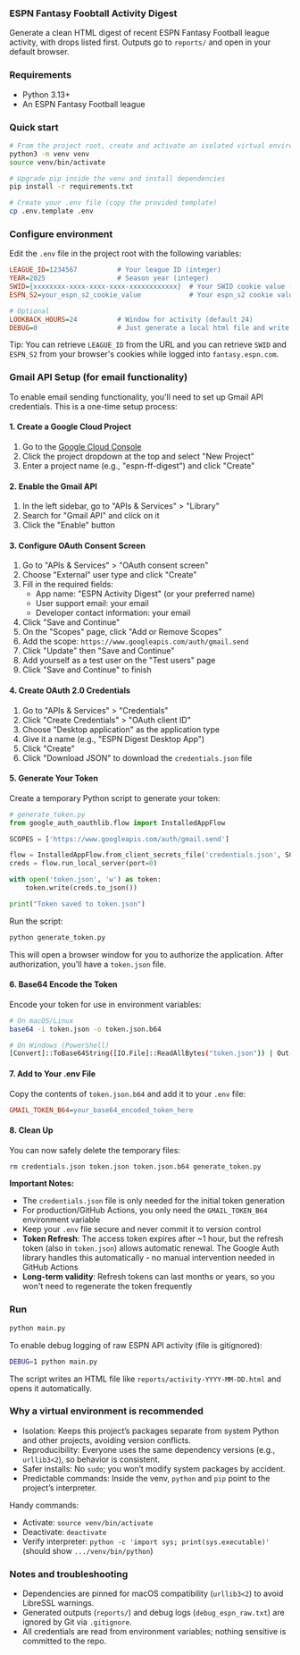 ### ESPN Fantasy Foobtall Activity Digest

Generate a clean HTML digest of recent ESPN Fantasy Football league activity, with drops listed first. Outputs go to `reports/` and open in your default browser.

### Requirements
- Python 3.13+
- An ESPN Fantasy Football league

### Quick start
```bash
# From the project root, create and activate an isolated virtual environment
python3 -m venv venv
source venv/bin/activate

# Upgrade pip inside the venv and install dependencies
pip install -r requirements.txt

# Create your .env file (copy the provided template)
cp .env.template .env
```

### Configure environment
Edit the `.env` file in the project root with the following variables:
```ini
LEAGUE_ID=1234567          # Your league ID (integer)
YEAR=2025                  # Season year (integer)
SWID={xxxxxxxx-xxxx-xxxx-xxxx-xxxxxxxxxxxx}  # Your SWID cookie value (including braces)
ESPN_S2=your_espn_s2_cookie_value            # Your espn_s2 cookie value

# Optional
LOOKBACK_HOURS=24          # Window for activity (default 24)
DEBUG=0                    # Just generate a local html file and write raw API output to debug_espn_raw.txt when 1/true
```

Tip: You can retrieve `LEAGUE_ID` from the URL and you can retrieve `SWID` and `ESPN_S2` from your browser's cookies while logged into `fantasy.espn.com`.

### Gmail API Setup (for email functionality)

To enable email sending functionality, you'll need to set up Gmail API credentials. This is a one-time setup process:

#### 1. Create a Google Cloud Project

1. Go to the [Google Cloud Console](https://console.cloud.google.com/)
2. Click the project dropdown at the top and select "New Project"
3. Enter a project name (e.g., "espn-ff-digest") and click "Create"

#### 2. Enable the Gmail API

1. In the left sidebar, go to "APIs & Services" > "Library"
2. Search for "Gmail API" and click on it
3. Click the "Enable" button

#### 3. Configure OAuth Consent Screen

1. Go to "APIs & Services" > "OAuth consent screen"
2. Choose "External" user type and click "Create"
3. Fill in the required fields:
   - App name: "ESPN Activity Digest" (or your preferred name)
   - User support email: your email
   - Developer contact information: your email
4. Click "Save and Continue"
5. On the "Scopes" page, click "Add or Remove Scopes"
6. Add the scope: `https://www.googleapis.com/auth/gmail.send`
7. Click "Update" then "Save and Continue"
8. Add yourself as a test user on the "Test users" page
9. Click "Save and Continue" to finish

#### 4. Create OAuth 2.0 Credentials

1. Go to "APIs & Services" > "Credentials"
2. Click "Create Credentials" > "OAuth client ID"
3. Choose "Desktop application" as the application type
4. Give it a name (e.g., "ESPN Digest Desktop App")
5. Click "Create"
6. Click "Download JSON" to download the `credentials.json` file

#### 5. Generate Your Token

Create a temporary Python script to generate your token:

```python
# generate_token.py
from google_auth_oauthlib.flow import InstalledAppFlow

SCOPES = ['https://www.googleapis.com/auth/gmail.send']

flow = InstalledAppFlow.from_client_secrets_file('credentials.json', SCOPES)
creds = flow.run_local_server(port=0)

with open('token.json', 'w') as token:
    token.write(creds.to_json())

print("Token saved to token.json")
```

Run the script:
```bash
python generate_token.py
```

This will open a browser window for you to authorize the application. After authorization, you'll have a `token.json` file.

#### 6. Base64 Encode the Token

Encode your token for use in environment variables:

```bash
# On macOS/Linux
base64 -i token.json -o token.json.b64

# On Windows (PowerShell)
[Convert]::ToBase64String([IO.File]::ReadAllBytes("token.json")) | Out-File -FilePath "token.json.b64" -Encoding ASCII
```

#### 7. Add to Your .env File

Copy the contents of `token.json.b64` and add it to your `.env` file:

```ini
GMAIL_TOKEN_B64=your_base64_encoded_token_here
```

#### 8. Clean Up

You can now safely delete the temporary files:
```bash
rm credentials.json token.json token.json.b64 generate_token.py
```

**Important Notes:**
- The `credentials.json` file is only needed for the initial token generation
- For production/GitHub Actions, you only need the `GMAIL_TOKEN_B64` environment variable
- Keep your `.env` file secure and never commit it to version control
- **Token Refresh**: The access token expires after ~1 hour, but the refresh token (also in `token.json`) allows automatic renewal. The Google Auth library handles this automatically - no manual intervention needed in GitHub Actions
- **Long-term validity**: Refresh tokens can last months or years, so you won't need to regenerate the token frequently

### Run
```bash
python main.py
```

To enable debug logging of raw ESPN API activity (file is gitignored):
```bash
DEBUG=1 python main.py
```

The script writes an HTML file like `reports/activity-YYYY-MM-DD.html` and opens it automatically.

### Why a virtual environment is recommended
- Isolation: Keeps this project’s packages separate from system Python and other projects, avoiding version conflicts.
- Reproducibility: Everyone uses the same dependency versions (e.g., `urllib3<2`), so behavior is consistent.
- Safer installs: No `sudo`; you won’t modify system packages by accident.
- Predictable commands: Inside the venv, `python` and `pip` point to the project’s interpreter.

Handy commands:
- Activate: `source venv/bin/activate`
- Deactivate: `deactivate`
- Verify interpreter: `python -c 'import sys; print(sys.executable)'` (should show `.../venv/bin/python`)

### Notes and troubleshooting
- Dependencies are pinned for macOS compatibility (`urllib3<2`) to avoid LibreSSL warnings.
- Generated outputs (`reports/`) and debug logs (`debug_espn_raw.txt`) are ignored by Git via `.gitignore`.
- All credentials are read from environment variables; nothing sensitive is committed to the repo.
